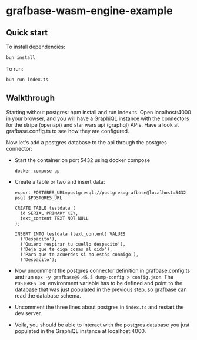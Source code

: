 # grafbase-wasm-engine-example

## Quick start

To install dependencies:

```bash
bun install
```

To run:

```bash
bun run index.ts
```

## Walkthrough

Starting without postgres: npm install and run index.ts. Open localhost:4000 in
your browser, and you will have a GraphiQL instance with the connectors for the
stripe (openapi) and star wars api (graphql) APIs. Have a look at
grafbase.config.ts to see how they are configured.

Now let's add a postgres database to the api through the postgres connector:

- Start the container on port 5432 using docker compose 
    
  ```
  docker-compose up
  ```

- Create a table or two and insert data:

  ```
  export POSTGRES_URL=postgresql://postgres:grafbase@localhost:5432
  psql $POSTGRES_URL

  CREATE TABLE testdata (
    id SERIAL PRIMARY KEY,
    text_content TEXT NOT NULL
  );

  INSERT INTO testdata (text_content) VALUES 
    ('Despacito'),
    ('Quiero respirar tu cuello despacito'),
    ('Deja que te diga cosas al oído'),
    ('Para que te acuerdes si no estás conmigo'),
    ('Despacito');
  ```

- Now uncomment the postgres connector definition in grafbase.config.ts and run `npx -y grafbase@0.45.5 dump-config > config.json`. The `POSTGRES_URL` environment variable has to be defined and point to the database that was just populated in the previous step, so grafbase can read the database schema.

- Uncomment the three lines about postgres in `index.ts` and restart the dev server.
- Voilà, you should be able to interact with the postgres database you just populated in the GraphiQL instance at localhost:4000.
